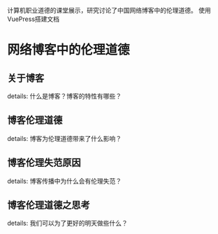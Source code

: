 计算机职业道德的课堂展示，研究讨论了中国网络博客中的伦理道德。
使用VuePress搭建文档
# 网络博客中的伦理道德
## 关于博客
  details: 什么是博客？博客的特性有哪些？
## 博客伦理道德
  details: 博客为伦理道德带来了什么影响？
## 博客伦理失范原因
  details: 博客传播中为什么会有伦理失范？
## 博客伦理道德之思考
  details: 我们可以为了更好的明天做些什么？